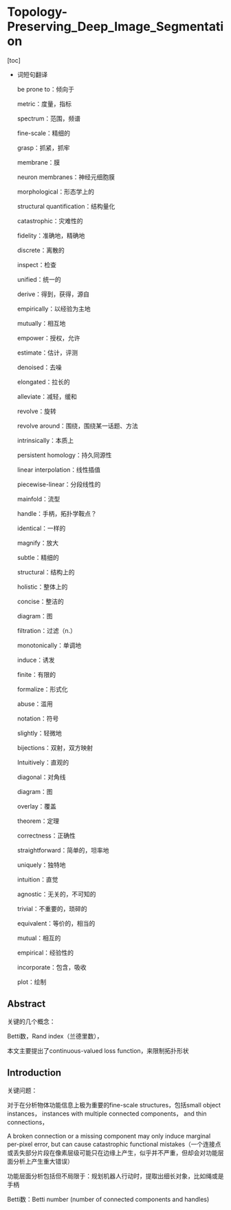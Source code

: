 # Topology-Preserving_Deep_Image_Segmentation

[toc]

- 词短句翻译

  be prone to：倾向于
  
  metric：度量，指标
  
  spectrum：范围，频谱
  
  fine-scale：精细的
  
  grasp：抓紧，抓牢
  
  membrane：膜
  
  neuron membranes：神经元细胞膜
  
  morphological：形态学上的
  
  structural quantification：结构量化
  
  catastrophic：灾难性的
  
  fidelity：准确地，精确地
  
  discrete：离散的
  
  inspect：检查
  
  unified：统一的
  
  derive：得到，获得，源自
  
  empirically：以经验为主地
  
  mutually：相互地
  
  empower：授权，允许
  
  estimate：估计，评测
  
  denoised：去噪
  
  elongated：拉长的
  
  alleviate：减轻，缓和
  
  revolve：旋转
  
  revolve around：围绕，围绕某一话题、方法
  
  intrinsically：本质上
  
  persistent homology：持久同源性
  
  linear interpolation：线性插值
  
  piecewise-linear：分段线性的
  
  mainfold：流型
  
  handle：手柄，拓扑学鞍点？
  
  identical：一样的
  
  magnify：放大
  
  subtle：精细的
  
  structural：结构上的
  
  holistic：整体上的
  
  concise：整洁的
  
  diagram：图
  
  filtration：过滤（n.）
  
  monotonically：单调地
  
  induce：诱发
  
  finite：有限的
  
  formalize：形式化
  
  abuse：滥用
  
  notation：符号
  
  slightly：轻微地
  
  bijections：双射，双方映射
  
  Intuitively：直观的
  
  diagonal：对角线
  
  diagram：图
  
  overlay：覆盖
  
  theorem：定理
  
  correctness：正确性
  
  straightforward：简单的，坦率地
  
  uniquely：独特地
  
  intuition：直觉
  
  agnostic：无关的，不可知的
  
  trivial：不重要的，琐碎的
  
  equivalent：等价的，相当的
  
  mutual：相互的
  
  empirical：经验性的
  
  incorporate：包含，吸收
  
  plot：绘制
  
  

## Abstract

关键的几个概念：

Betti数，Rand index（兰德里数），

本文主要提出了continuous-valued loss function，来限制拓扑形状

## Introduction

关键问题：

对于在分析物体功能信息上极为重要的fine-scale structures，包括small object instances， instances with multiple connected components， and thin connections，

A broken connection or a missing component may only induce marginal per-pixel error, but can cause catastrophic functional mistakes（一个连接点或丢失部分片段在像素层级可能只在边缘上产生，似乎并不严重，但却会对功能层面分析上产生重大错误）

功能层面分析包括但不局限于：规划机器人行动时，提取出细长对象，比如绳或是手柄

Betti数：Betti number (number of connected components and handles)